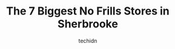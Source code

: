 ---
layout: ampstory
image: https://i0.wp.com/www.auto.or.id/wp-content/uploads/2023/06/la-mie-des-c3a9conomies-0-sherbrooke-1686325772.jpeg?resize=640,853
author: techidn
featured: false
description: Sherbrooke, Quebec, Canada is a haven for No Frills enthusiasts, boasting an impressive array of 7 top-notch establishments. Whether youre a seasoned connoisseur or simply curious to explor
title: The 7 Biggest No Frills Stores in Sherbrooke
cover:
   title: The 7 Biggest No Frills Stores in Sherbrooke
   subtitle: AUTO.OR.ID
   background: https://www.auto.or.id/wp-content/uploads/2023/06/la-mie-des-c3a9conomies-0-sherbrooke-1686325772.jpeg

pages: 
 - layout: thirds
   top: <h1>#1 Maxi Sherbrooke Portland</h1>
   bottom: "<p>Best grocerry store in town for student.You can find books for your kids, halal food, or a cake for your weekends 🥰</p>"
   background: https://www.auto.or.id/wp-content/uploads/2023/06/la-mie-des-c3a9conomies-1-sherbrooke-1686325774.jpeg
   backgroundblur: true
 - layout: thirds
   top: <h1>#2 Gregs NOFRILLS Peterborough</h1>
   bottom: "<p>230 George St N, Peterborough, ON K9J 3G8, Canada</p>"
   background: https://www.auto.or.id/wp-content/uploads/2023/06/la-mie-des-c3a9conomies-2-sherbrooke-1686325774.jpeg
   cta:
      link: https://www.auto.or.id/the-7-biggest-no-frills-stores-in-sherbrooke/
      text: The 7 Biggest No Frills Stores in Sherbrooke
 - layout: thirds
   top: <h1>#3 Maxi Sherbrooke Grandes-Fourches</h1>
   bottom: "<p>150, des, Rue des Grandes-Fourches S, Sherbrooke, Quebec J1H 5G5, Canada</p>"
   background: https://images.unsplash.com/photo-1630019210269-d0ebeee405f0?ixlib=rb-4.0.3&ixid=MnwxMjA3fDB8MHxwaG90by1wYWdlfHx8fGVufDB8fHx8&auto=format&fit=crop&w=640&h=853&q=80
   cta:
      link: https://www.auto.or.id/the-7-biggest-no-frills-stores-in-sherbrooke/
      text: The 7 Biggest No Frills Stores in Sherbrooke
 - layout: thirds
   top: <h1>#4 Gouthros NOFRILLS Dartmouth</h1>
   bottom: "<p>118 Wyse Rd, Dartmouth, NS B3A 1N7, Canada</p>"
   background: https://images.unsplash.com/photo-1628188859552-132bbeac6204?ixlib=rb-4.0.3&ixid=MnwxMjA3fDB8MHxwaG90by1wYWdlfHx8fGVufDB8fHx8&auto=format&fit=crop&w=640&h=853&q=80
   cta:
      link: https://www.auto.or.id/the-7-biggest-no-frills-stores-in-sherbrooke/
      text: The 7 Biggest No Frills Stores in Sherbrooke
 - layout: thirds
   top: <h1>#5 Gords NOFRILLS Saskatoon</h1>
   bottom: "<p>1018 Taylor St E, Saskatoon, SK S7H 1W5, Canada</p>"
   background: https://images.unsplash.com/photo-1594420307681-9abf0349f8e2?ixlib=rb-4.0.3&ixid=MnwxMjA3fDB8MHxwaG90by1wYWdlfHx8fGVufDB8fHx8&auto=format&fit=crop&w=640&h=853&q=80
   cta:
      link: https://www.auto.or.id/the-7-biggest-no-frills-stores-in-sherbrooke/
      text: The 7 Biggest No Frills Stores in Sherbrooke
 - layout: thirds
   top: <h1>#6 Provigo Larouche, Fleurimont</h1>
   bottom: "<p>1100 13e Avenue N, Sherbrooke, QC J1E 3P1, Canada</p>"
   background: https://images.unsplash.com/photo-1614905218621-99262ff8f8e1?ixlib=rb-4.0.3&ixid=MnwxMjA3fDB8MHxwaG90by1wYWdlfHx8fGVufDB8fHx8&auto=format&fit=crop&w=640&h=853&q=80
   cta:
      link: https://www.auto.or.id/the-7-biggest-no-frills-stores-in-sherbrooke/
      text: The 7 Biggest No Frills Stores in Sherbrooke
 - layout: thirds
   top: <h1>#7 Metro Belvedere</h1>
   bottom: "<p>1905 Rue Belvédère S, Sherbrooke, QC J1H 5S1, Canada</p>"
   background: https://images.unsplash.com/photo-1568616389075-7ec27e747c9a?ixlib=rb-4.0.3&ixid=MnwxMjA3fDB8MHxwaG90by1wYWdlfHx8fGVufDB8fHx8&auto=format&fit=crop&w=640&h=853&q=80
   cta:
      link: https://www.auto.or.id/the-7-biggest-no-frills-stores-in-sherbrooke/
      text: The 7 Biggest No Frills Stores in Sherbrooke
 - layout: thirds
   middle: Continue reading...
   background: https://images.unsplash.com/photo-1620547316190-289b3899e010?ixlib=rb-4.0.3&ixid=MnwxMjA3fDB8MHxwaG90by1wYWdlfHx8fGVufDB8fHx8&auto=format&fit=crop&w=640&h=853&q=80
   cta:
      link: https://www.auto.or.id/the-7-biggest-no-frills-stores-in-sherbrooke/
      text: The 7 Biggest No Frills Stores in Sherbrooke

---